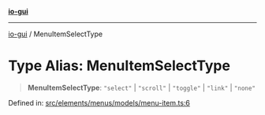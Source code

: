 [**io-gui**](../README.md)

***

[io-gui](../README.md) / MenuItemSelectType

# Type Alias: MenuItemSelectType

> **MenuItemSelectType**: `"select"` \| `"scroll"` \| `"toggle"` \| `"link"` \| `"none"`

Defined in: [src/elements/menus/models/menu-item.ts:6](https://github.com/io-gui/io/blob/main/src/elements/menus/models/menu-item.ts#L6)
